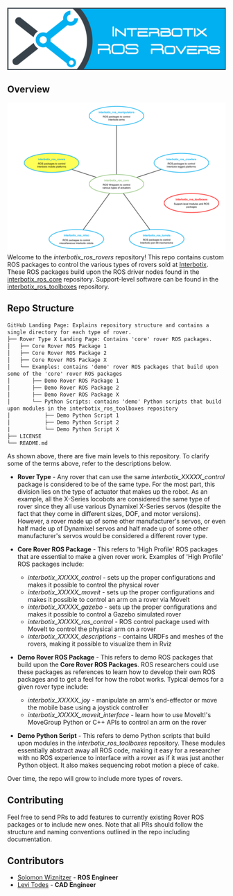 ![rover_banner](images/rover_banner.png)

## Overview
![rover_repo_structure](images/rover_repo_structure.png)
Welcome to the *interbotix_ros_rovers* repository! This repo contains custom ROS packages to control the various types of rovers sold at [Interbotix](https://www.trossenrobotics.com/). These ROS packages build upon the ROS driver nodes found in the [interbotix_ros_core](https://github.com/Interbotix/interbotix_ros_core) repository. Support-level software can be found in the [interbotix_ros_toolboxes](https://github.com/Interbotix/interbotix_ros_toolboxes) repository.

## Repo Structure
```
GitHub Landing Page: Explains repository structure and contains a single directory for each type of rover.
├── Rover Type X Landing Page: Contains 'core' rover ROS packages.
│   ├── Core Rover ROS Package 1
│   ├── Core Rover ROS Package 2
│   ├── Core Rover ROS Package X
│   └── Examples: contains 'demo' rover ROS packages that build upon some of the 'core' rover ROS packages
│       ├── Demo Rover ROS Package 1
│       ├── Demo Rover ROS Package 2
│       ├── Demo Rover ROS Package X
│       └── Python Scripts: contains 'demo' Python scripts that build upon modules in the interbotix_ros_toolboxes repository
│           ├── Demo Python Script 1
│           ├── Demo Python Script 2
|           └── Demo Python Script X
├── LICENSE
└── README.md
```
As shown above, there are five main levels to this repository. To clarify some of the terms above, refer to the descriptions below.

- **Rover Type** - Any rover that can use the same *interbotix_XXXXX_control* package is considered to be of the same type. For the most part, this division lies on the type of actuator that makes up the robot. As an example, all the X-Series locobots are considered the same type of rover since they all use various Dynamixel X-Series servos (despite the fact that they come in different sizes, DOF, and motor versions). However, a rover made up of some other manufacturer's servos, or even half made up of Dynamixel servos and half made up of some other manufacturer's servos would be considered a different rover type.

- **Core Rover ROS Package** - This refers to 'High Profile' ROS packages that are essential to make a given rover work. Examples of 'High Profile' ROS packages include:
    - *interbotix_XXXXX_control* - sets up the proper configurations and makes it possible to control the physical rover
    - *interbotix_XXXXX_moveit* - sets up the proper configurations and makes it possible to control an arm on a rover via MoveIt
    - *interbotix_XXXXX_gazebo* - sets up the proper configurations and makes it possible to control a Gazebo simulated rover
    - *interbotix_XXXXX_ros_control*  - ROS control package used with MoveIt to control the physical arm on a rover
    - *interbotix_XXXXX_descriptions* - contains URDFs and meshes of the rovers, making it possible to visualize them in Rviz

- **Demo Rover ROS Package** - This refers to demo ROS packages that build upon the **Core Rover ROS Packages**. ROS researchers could use these packages as references to learn how to develop their own ROS packages and to get a feel for how the robot works. Typical demos for a given rover type include:
    - *interbotix_XXXXX_joy* - manipulate an arm's end-effector or move the mobile base using a joystick controller
    - *interbotix_XXXXX_moveit_interface* - learn how to use MoveIt!'s MoveGroup Python or C++ APIs to control an arm on the rover

- **Demo Python Script** - This refers to demo Python scripts that build upon modules in the *interbotix_ros_toolboxes* repository. These modules essentially abstract away all ROS code, making it easy for a researcher with no ROS experience to interface with a rover as if it was just another Python object. It also makes sequencing robot motion a piece of cake.

Over time, the repo will grow to include more types of rovers.

## Contributing
Feel free to send PRs to add features to currently existing Rover ROS packages or to include new ones. Note that all PRs should follow the structure and naming conventions outlined in the repo including documentation.

## Contributors
- [Solomon Wiznitzer](https://github.com/swiz23) - **ROS Engineer**
- [Levi Todes](https://github.com/LeTo37) - **CAD Engineer**
